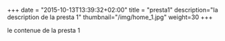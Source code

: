 +++
date = "2015-10-13T13:39:32+02:00"
title = "presta1"
description="la description de la presta 1"
thumbnail="/img/home_1.jpg"
weight=30
+++

le contenue de la presta 1
